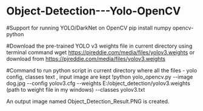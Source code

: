 # Object-Detection---Yolo-OpenCV

#Support for running YOLO/DarkNet on OpenCV
pip install numpy opencv-python

#Download the pre-trained YOLO v3 weights file in current directory using terminal command
wget https://pjreddie.com/media/files/yolov3.weights or  download from https://pjreddie.com/media/files/yolov3.weights

#Command to run python script in current directory where all the files - yolo config, classes text , input image are kept
!python yolo_opencv.py --image dog.jpg --config yolov3.cfg --weights E:/object_detection/yolov3.weights (path to weight file in my windows) --classes yolov3.txt

An output image named Object_Detection_Result.PNG is created. 

